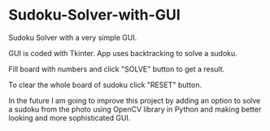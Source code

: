 # Sudoku-Solver-with-GUI

Sudoku Solver with a very simple GUI.

GUI is coded with Tkinter. App uses backtracking to solve a sudoku.

Fill board with numbers and click "SOLVE" button to get a result.

To clear the whole board of sudoku click "RESET" button.

In the future I am going to improve this project by adding an option to solve a sudoku 
from the photo using OpenCV library in Python and making better looking and more sophisticated GUI.

